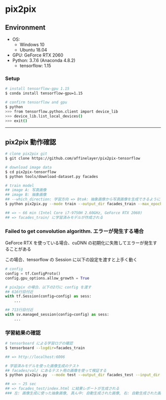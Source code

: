 # pix2pix

## Environment

- OS:
    - Windows 10
    - Ubuntu 18.04
- GPU: GeForce RTX 2060
- Python: 3.7.6 (Anaconda 4.8.2)
    - tensorflow: 1.15

### Setup
```bash
# install tensorflow-gpu 1.15
$ conda install tensorflow-gpu=1.15

# confirm tensorflow and gpu
$ python
>>> from tensorflow.python.client import device_lib
>>> device_lib.list_local_devices()
>>> exit()
```

***

## pix2pix 動作確認

```bash
# clone pix2pix git
$ git clone https://github.com/affinelayer/pix2pix-tensorflow

# download image data
$ cd pix2pix-tensorflow
$ python tools/download-dataset.py facades

# train model
## image A: 写真画像
## image B: 抽象画像
## --which_direction: 学習方向 => BtoA: 抽象画像から写真画像を生成できるように学習
$ python pix2pix.py --mode train --output_dir facades_train --max_epochs 100 --input_dir facades/train --which_direction BtoA

## => ~ 66 min (Intel Core i7-9750H 2.60GHz, GeForce RTX 2060)
## => facades_train/ に学習済みモデルが作成される
```

### Failed to get convolution algorithm. エラーが発生する場合
GeForce RTX を使っている場合、cuDNN の初期化に失敗してエラーが発生することがある

この場合、tensorflow の Session に以下の設定を渡すと上手く動く

```python
# config
config = tf.ConfigProto()
config.gpu_options.allow_growth = True

# pix2pix の場合、以下の2行に config を渡す
## 616行目付近
with tf.Session(config=config) as sess:
    ...

## 713行目付近
with sv.managed_session(config=config) as sess:
    ...
```

### 学習結果の確認
```bash
# tensorboard による学習ログの確認
$ tensorboard --logdir=facades_train

## => http://localhost:6006

# 学習済みモデルを使った画像生成のテスト
## facades/val/ にあるテスト用の画像を使って検証する
$ python pix2pix.py  --mode test --output_dir facades_test --input_dir facades/val  --checkpoint facades_train

## => ~ 25 sec
## => facades_test/index.html に結果レポートが生成される
### 左: 画像生成に使った抽象画像, 真ん中: 自動生成された画像, 右: 自動生成された画像と比較するための参考画像
```
